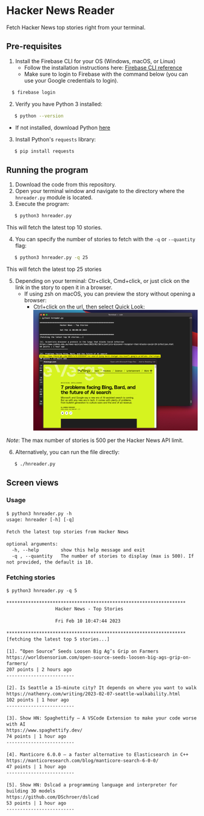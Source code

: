 # Hacker News Reader

Fetch Hacker News top stories right from your terminal.

## Pre-requisites

1. Install the Firebase CLI for your OS (Windows, macOS, or Linux)
     - Follow the installation instructions here: [Firebase CLI reference](https://firebase.google.com/docs/cli#install-cli-mac-linux)
     - Make sure to login to Firebase with the command below (you can use your Google credentials to login).

 ```bash
   $ firebase login
 ```

2. Verify you have Python 3 installed:

```bash
   $ python --version
```
   - If not installed, download Python [here](https://www.python.org/downloads/)

3. Install Python's `requests` library:

```bash
   $ pip install requests
```

## Running the program

1. Download the code from this repository.
2. Open your terminal window and navigate to the directory where the `hnreader.py` module is located.
3. Execute the program:

```bash
   $ python3 hnreader.py
```
This will fetch the latest top 10 stories.

4. You can specify the number of stories to fetch with the `-q` or `--quantity` flag:

```bash
   $ python3 hnreader.py -q 25
```
This will fetch the latest top 25 stories

5. Depending on your terminal: Ctr+click, Cmd+click, or just click on the link in the story to open it in a browser.
   -  If using zsh on macOS, you can preview the story without opening a browser:
      -  Ctrl+click on the url, then select Quick Look:
![zsh](./img/hnreader-on-zsh.png)


*Note*: The max number of stories is 500 per the Hacker News API limit.

6. Alternatively, you can run the file directly:

```bash
   $ ./hnreader.py
```

## Screen views

### Usage

```
$ python3 hnreader.py -h
usage: hnreader [-h] [-q]

Fetch the latest top stories from Hacker News

optional arguments:
  -h, --help        show this help message and exit
  -q , --quantity   The number of stories to display (max is 500). If not provided, the default is 10.
```

### Fetching stories

```
$ python3 hnreader.py -q 5

******************************************************************
                  Hacker News - Top Stories

                  Fri Feb 10 10:47:44 2023

******************************************************************
[fetching the latest top 5 stories...]

[1]. “Open Source” Seeds Loosen Big Ag’s Grip on Farmers
https://worldsensorium.com/open-source-seeds-loosen-big-ags-grip-on-farmers/
207 points | 2 hours ago
-------------------------

[2]. Is Seattle a 15-minute city? It depends on where you want to walk
https://nathenry.com/writing/2023-02-07-seattle-walkability.html
102 points | 1 hour ago
-------------------------

[3]. Show HN: Spaghettify – A VSCode Extension to make your code worse with AI
https://www.spaghettify.dev/
74 points | 1 hour ago
-------------------------

[4]. Manticore 6.0.0 – a faster alternative to Elasticsearch in C++
https://manticoresearch.com/blog/manticore-search-6-0-0/
47 points | 1 hour ago
-------------------------

[5]. Show HN: Dslcad a programming language and interpreter for building 3D models
https://github.com/DSchroer/dslcad
53 points | 1 hour ago
-------------------------

```